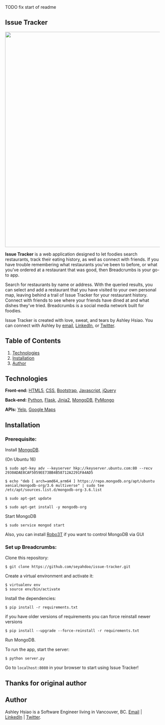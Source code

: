TODO fix start of readme

Issue Tracker
---

<img align="center" src="/static/img/screenshots/homepage.png" width="700">

**Issue Tracker** is a web application designed to let foodies search restaurants, track their eating history, as well as connect with friends. If you have trouble remembering what restaurants you’ve been to before, or what you’ve ordered at a restaurant that was good, then Breadcrumbs is your go-to app.

Search for restaurants by name or address. With the queried results, you can select and add a restaurant that you have visited to your own personal map, leaving behind a trail of Issue Tracker for your restaurant history. Connect with friends to see where your friends have dined at and what dishes they've tried. Breadcrumbs is a social media network built for foodies.

Issue Tracker is created with love, sweat, and tears by Ashley Hsiao. You can connect with Ashley by [email](mailto:aiyihsiao@gmail.com), [LinkedIn](http://linkedin.com/in/ashleyhsia0), or [Twitter](http://twitter.com/ashleyhsia0).

## Table of Contents

1. [Technologies](#technologies)
3. [Installation](#installation)
7. [Author](#author)

## <a name="technologies"></a>Technologies

**Front-end:** [HTML5](http://www.w3schools.com/html/), [CSS](http://www.w3schools.com/css/), [Bootstrap](http://getbootstrap.com), [Javascript](https://developer.mozilla.org/en-US/docs/Web/JavaScript), [jQuery](https://jquery.com/)

**Back-end:** [Python](https://www.python.org/), [Flask](http://flask.pocoo.org/), [Jinja2](http://jinja.pocoo.org/docs/dev/), [MongoDB](https://www.mongodb.com/), [PyMongo](https://api.mongodb.com/python/current/)

**APIs:** [Yelp](https://www.yelp.ca/developers/documentation/v2/overview), [Google Maps](https://developers.google.com/maps/)

## <a name="installation"></a>Installation

### Prerequisite:

Install [MongoDB](https://www.mongodb.com/).

(On Ubuntu 16)
```
$ sudo apt-key adv --keyserver hkp://keyserver.ubuntu.com:80 --recv 2930ADAE8CAF5059EE73BB4B58712A2291FA4AD5

$ echo "deb [ arch=amd64,arm64 ] https://repo.mongodb.org/apt/ubuntu xenial/mongodb-org/3.6 multiverse" | sudo tee /etc/apt/sources.list.d/mongodb-org-3.6.list

$ sudo apt-get update

$ sudo apt-get install -y mongodb-org

```

Start MongoDB
```
$ sudo service mongod start
```

Also, you can install [Robo3T](https://robomongo.org/) if you want to control MongoDB via GUI

### Set up Breadcrumbs:

Clone this repository:

```$ git clone https://github.com/seyahdoo/issue-tracker.git```

Create a virtual environment and activate it:

```
$ virtualenv env
$ source env/bin/activate
```

Install the dependencies:

```$ pip install -r requirements.txt```

if you have older versions of requirements you can force reinstall newer versions

```$ pip install --upgrade --force-reinstall -r requirements.txt```

Run MongoDB.

To run the app, start the server:

```$ python server.py```

Go to `localhost:8080` in your browser to start using Issue Tracker!


## Thanks for original author
## <a name="authoe"></a>Author
Ashley Hsiao is a Software Engineer living in Vancouver, BC.
[Email](mailto:aiyihsiao@gmail.com) | [LinkedIn](http://linkedin.com/in/ashleyhsia0) | [Twitter](http://twitter.com/ashleyhsia0).
